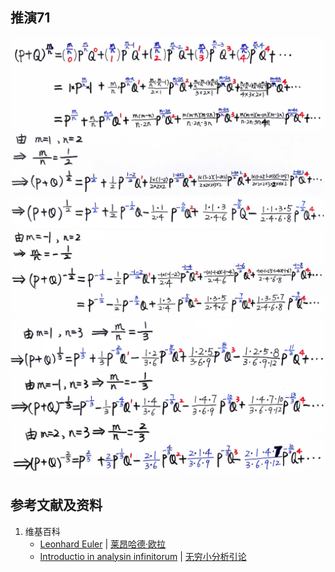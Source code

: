 ## 推演71

![](/images/无穷和与无穷乘积/欧拉的无穷分析引论中典型的推演实验/章4/推演71/71-1.jpg)
![](/images/无穷和与无穷乘积/欧拉的无穷分析引论中典型的推演实验/章4/推演71/71-2.jpg)
![](/images/无穷和与无穷乘积/欧拉的无穷分析引论中典型的推演实验/章4/推演71/71-3.jpg)
![](/images/无穷和与无穷乘积/欧拉的无穷分析引论中典型的推演实验/章4/推演71/71-4.jpg)
![](/images/无穷和与无穷乘积/欧拉的无穷分析引论中典型的推演实验/章4/推演71/71-5.jpg)
![](/images/无穷和与无穷乘积/欧拉的无穷分析引论中典型的推演实验/章4/推演71/71-6.jpg)
![](/images/无穷和与无穷乘积/欧拉的无穷分析引论中典型的推演实验/章4/推演71/71-7.jpg)

## 参考文献及资料

1. 维基百科
	- [Leonhard Euler](https://en.wikipedia.org/wiki/Leonhard_Euler) | [莱昂哈德·欧拉](https://zh.wikipedia.org/wiki/%E8%90%8A%E6%98%82%E5%93%88%E5%BE%B7%C2%B7%E6%AD%90%E6%8B%89) 
	- [Introductio in analysin infinitorum](https://en.wikipedia.org/wiki/Introductio_in_analysin_infinitorum) | [无穷小分析引论](https://zh.wikipedia.org/wiki/%E6%97%A0%E7%A9%B7%E5%B0%8F%E5%88%86%E6%9E%90%E5%BC%95%E8%AE%BA) 




